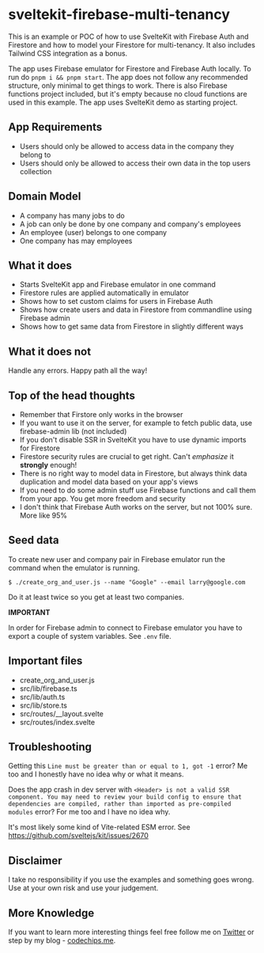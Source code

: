 # sveltekit-firebase-multi-tenancy

This is an example or POC of how to use SvelteKit with Firebase Auth and Firestore and how to model your Firestore for multi-tenancy. It also includes Tailwind CSS integration as a bonus.

The app uses Firebase emulator for Firestore and Firebase Auth locally. To run do `pnpm i && pnpm start`. The app does not follow any recommended structure, only minimal to get things to work. There is also Firebase functions project included, but it's empty because no cloud functions are used in this example. The app uses SvelteKit demo as starting project.

## App Requirements

- Users should only be allowed to access data in the company they belong to
- Users should only be allowed to access their own data in the top users collection

## Domain Model

- A company has many jobs to do
- A job can only be done by one company and company's employees
- An employee (user) belongs to one company
- One company has may employees

## What it does

- Starts SvelteKit app and Firebase emulator in one command
- Firestore rules are applied automatically in emulator
- Shows how to set custom claims for users in Firebase Auth
- Shows how create users and data in Firestore from commandline using Firebase admin
- Shows how to get same data from Firestore in slightly different ways

## What it does not

Handle any errors. Happy path all the way!

## Top of the head thoughts

- Remember that Firstore only works in the browser
- If you want to use it on the server, for example to fetch public data, use firebase-admin lib (not included)
- If you don't disable SSR in SvelteKit you have to use dynamic imports for Firestore
- Firestore security rules are crucial to get right. Can't *emphasize* it **strongly** enough!
- There is no right way to model data in Firestore, but always think data duplication and model data based on your app's views
- If you need to do some admin stuff use Firebase functions and call them from your app. You get more freedom and security
- I don't think that Firebase Auth works on the server, but not 100% sure. More like 95%

## Seed data

To create new user and company pair in Firebase emulator run the command when the emulator is running.

`$ ./create_org_and_user.js --name "Google" --email larry@google.com`

Do it at least twice so you get at least two companies.

**IMPORTANT**

In order for Firebase admin to connect to Firebase emulator you have to export a couple of system variables. See `.env` file.

## Important files

- create_org_and_user.js
- src/lib/firebase.ts
- src/lib/auth.ts
- src/lib/store.ts
- src/routes/__layout.svelte
- src/routes/index.svelte

## Troubleshooting

Getting this `Line must be greater than or equal to 1, got -1` error? Me too and I honestly have no idea why or what it means.

Does the app crash in dev server with `<Header> is not a valid SSR component. You may need to review your build config to ensure that dependencies are compiled, rather than imported as pre-compiled modules` error? For me too and I have no idea why.

It's most likely some kind of Vite-related ESM error. See https://github.com/sveltejs/kit/issues/2670

## Disclaimer

I take no responsibility if you use the examples and something goes wrong. Use at your own risk and use your judgement.

## More Knowledge

If you want to learn more interesting things feel free follow me on [Twitter](https://twitter.com/codechips) or step by my blog - [codechips.me](https://codechips.me).
